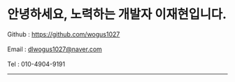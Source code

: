 # 안녕하세요, 노력하는 개발자 이재현입니다.
Github : https://github.com/wogus1027<br><br>
Email : dlwogus1027@naver.com<br><br>
Tel : 010-4904-9191
<hr>
